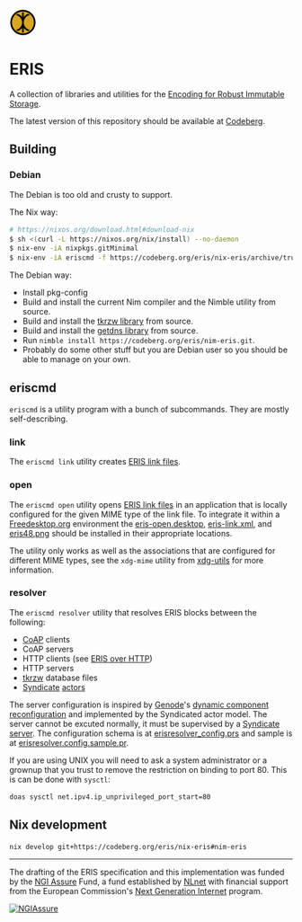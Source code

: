 ![ERIS logo](./eris48.png "ERIS")
# ERIS

A collection of libraries and utilities for the [Encoding for Robust Immutable Storage](https://eris.codeberg.page).

The latest version of this repository should be available at [Codeberg](https://codeberg.org/eris/nim-eris).

## Building

### Debian

The Debian is too old and crusty to support.

The Nix way:
``` sh
# https://nixos.org/download.html#download-nix
$ sh <(curl -L https://nixos.org/nix/install) --no-daemon
$ nix-env -iA nixpkgs.gitMinimal
$ nix-env -iA eriscmd -f https://codeberg.org/eris/nix-eris/archive/trunk.tar.gz
```

The Debian way:
- Install pkg-config
- Build and install the current Nim compiler and the Nimble utility from source.
- Build and install the [tkrzw library](https://dbmx.net/tkrzw/) from source.
- Build and install the [getdns library](https://getdnsapi.net/) from source.
- Run `nimble install https://codeberg.org/eris/nim-eris.git`.
- Probably do some other stuff but you are Debian user so you should be able to manage on your own.

## eriscmd

`eriscmd` is a utility program with a bunch of subcommands. They are mostly self-describing.

### link

The `eriscmd link` utility creates [ERIS link files](https://codeberg.org/eris/eer/pulls/15).

### open

The `eriscmd open` utility opens [ERIS link files](https://codeberg.org/eris/eer/pulls/15) in an application that is locally configured for the given MIME type of the link file. To integrate it within a [Freedesktop.org](https://www.freedesktop.org/) environment the [eris-open.desktop](./eris-open.desktop), [eris-link.xml](./eris-link.xml), and [eris48.png](./eris48.png) should be installed in their appropriate locations.

The utility only works as well as the associations that are configured for different MIME types, see the `xdg-mime` utility from [xdg-utils](https://freedesktop.org/wiki/Software/xdg-utils/) for more information.

### resolver

The `eriscmd resolver` utility that resolves ERIS blocks between the following:
  - [CoAP](https://en.wikipedia.org/wiki/Constrained_Application_Protocol) clients
  - CoAP servers
  - HTTP clients (see [ERIS over HTTP](https://eris.codeberg.page/eer/eer-001/))
  - HTTP servers
  - [tkrzw](https://dbmx.net/tkrzw/) database files
  - [Syndicate](https://syndicate-lang.org) [actors](./protocols/syndicate_protocol.prs)

The server configuration is inspired by [Genode](https://genode.org/)'s [dynamic component reconfiguration](https://genode.org/documentation/genode-foundations/21.05/components/Component_configuration.html) and implemented by the Syndicated actor model. The server cannot be excuted normally, it must be supervised by a [Syndicate server](https://synit.org/book/operation/system-bus.html). The configuration schema is at [erisresolver_config.prs](./protocols/erisresolver_config.prs) and sample is at [erisresolver.config.sample.pr](./erisresolver.config.sample.pr).

If you are using UNIX you will need to ask a system administrator or a grownup that you trust to remove the restriction on binding to port 80. This is can be done with `sysctl`:
```sh
doas sysctl net.ipv4.ip_unprivileged_port_start=80
```

## Nix development

```sh
nix develop git+https://codeberg.org/eris/nix-eris#nim-eris
```

---

The drafting of the ERIS specification and this implementation was funded by the [NGI Assure](https://nlnet.nl/assure) Fund, a fund established by [NLnet](https://nlnet.nl/) with financial support from the European Commission's [Next Generation Internet](https://ngi.eu/) program.

[![NGIAssure](https://nlnet.nl/image/logos/NGIAssure_tag.svg)](https://nlnet.nl/assure)
